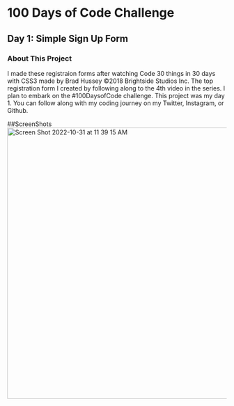 # 100 Days of Code Challenge
## Day 1: Simple Sign Up Form

### About This Project
I made these registraion forms after watching Code 30 things in 30 days with CSS3 made by Brad Hussey ©2018 Brightside Studios Inc. The top registration form I created by following along to the 4th video in the series. I plan to embark on the #100DaysofCode challenge. This project was my day 1. You can follow along with my coding journey on my Twitter, Instagram, or Github.

##ScreenShots
<img width="623" alt="Screen Shot 2022-10-31 at 11 39 15 AM" src="https://user-images.githubusercontent.com/54489152/199073358-602522fc-6e63-4229-8cc7-af8b7a66257f.png">
